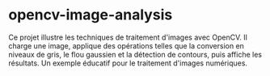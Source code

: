 # opencv-image-analysis
Ce projet illustre les techniques de traitement d'images avec OpenCV. Il charge une image, applique des opérations telles que la conversion en niveaux de gris, le flou gaussien et la détection de contours, puis affiche les résultats. Un exemple éducatif pour le traitement d'images numériques.

